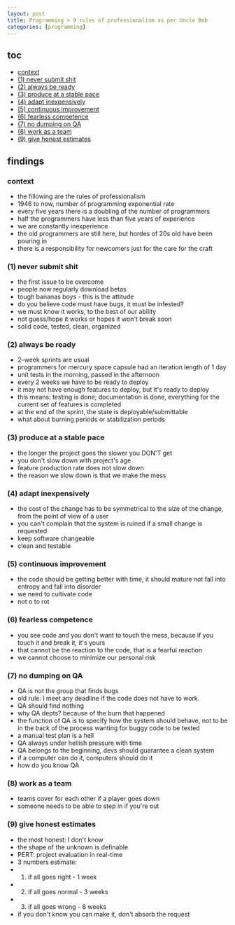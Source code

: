 ```yaml
---
layout: post
title: Programming > 9 rules of professionalism as per Uncle Bob
categories: [programming]
---
```


## toc
<!-- TOC -->

- [context](#context)
- [(1) never submit shit](#1-never-submit-shit)
- [(2) always be ready](#2-always-be-ready)
- [(3) produce at a stable pace](#3-produce-at-a-stable-pace)
- [(4) adapt inexpensively](#4-adapt-inexpensively)
- [(5) continuous improvement](#5-continuous-improvement)
- [(6) fearless competence](#6-fearless-competence)
- [(7) no dumping on QA](#7-no-dumping-on-qa)
- [(8) work as a team](#8-work-as-a-team)
- [(9) give honest estimates](#9-give-honest-estimates)

<!-- /TOC -->

## findings
### context
 * the fillowing are the rules of professionalism
 * 1946 to now, number of programming exponential rate
 * every five years there is a doubling of the number of programmers
 * half the programmers have less than five years of experience
 * we are constantly inexperience
 * the old programmers are still here, but hordes of 20s old have been pouring in
 * there is a responsibility for newcomers just for the care for the craft
 
### (1) never submit shit
* the first issue to be overcome
* people now regularly download betas
* tough bananas boys - this is the attitude
* do you believe code must have bugs, it must be infested? 
* we must know it works, to the best of our ability
* not guess/hope it works or hopes it won't break soon 
* solid code, tested, clean, organized

### (2) always be ready
* 2-week sprints are usual
* programmers for mercury space capsule had an iteration length of 1 day
* unit tests in the morning, passed in the afternoon
* every 2 weeks we have to be ready to deploy
* it may not have enough features to deploy, but it's ready to deploy
* this means: testing is done; documentation is done, everything for the current set of features is completed
* at the end of the sprint, the state is deployable/submittable
* what about burning periods or stabilization periods

### (3) produce at a stable pace
* the longer the project goes the slower you DON'T get
* you don't slow down with project's age
* feature production rate does not slow down
* the reason we slow down is that we make the mess

### (4) adapt inexpensively
* the cost of the change has to be symmetrical to the size of the change, from the point of view of a user
* you can't complain that the system is ruined if a small change is requested
* keep software changeable
* clean and testable

### (5) continuous improvement
* the code should be getting better with time, it should mature not fall into entropy and fall into disorder
* we need to cultivate code
* not o to rot

### (6) fearless competence
* you see code and you don't want to touch the mess, because if you touch it and break it, it's yours
* that cannot be the reaction to the code, that is a fearful reaction
* we cannot choose to minimize our personal risk

### (7) no dumping on QA
* QA is not the group that finds bugs
* old rule: I meet any deadline if the code does not have to work. 
* QA should find nothing
* why QA depts? because of the burn that happened
* the function of QA is to specify how the system should behave, not to be in the back of the process wanting for buggy code to be tested
* a manual test plan is a hell
* QA always under hellish pressure with time
* QA belongs to the beginning, devs should guarantee a clean system
* if a computer can do it, computers should do it
* how do you know QA 

### (8) work as a team
* teams cover for each other if a player goes down
* someone needs to be able to step in if you're out

### (9) give honest estimates
* the most honest: I don't know
* the shape of the unknown is definable
* PERT: project evaluation in real-time
* 3 numbers estimate:
* 1. if all goes right - 1 week
* 2. if all goes normal - 3 weeks
* 3. if all goes wrong - 8 weeks
* if you don't know you can make it, don't absorb the request
